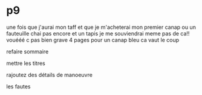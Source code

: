 # p9

une fois que j'aurai mon taff et que je m'acheterai mon premier canap ou un fauteuille chai pas encore et un tapis je me souviendrai meme pas de ca!! vouééé c pas bien grave 4 pages pour un canap bleu ca vaut le coup

refaire sommaire 

mettre les titres

rajoutez des détails de manoeuvre

les fautes
